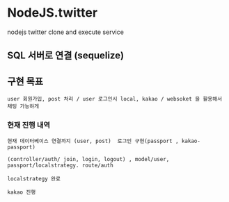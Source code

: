 # NodeJS.twitter
nodejs twitter clone and execute service 


## SQL 서버로 연결 (sequelize)


## 구현 목표

    user 회원가입, post 처리 / user 로그인시 local, kakao / websoket 을 활용해서 채팅 가능하게

### 현재 진행 내역

    현재 데이터베이스 연결까지 (user, post)  로그인 구현(passport , kakao-passport) 
    
    (controller/auth/ join, login, logout) , model/user, passport/localstrategy. route/auth

    localstrategy 완료 

    kakao 진행

